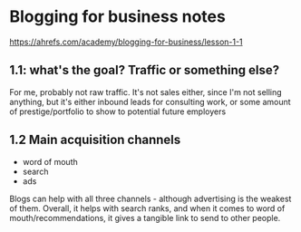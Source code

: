 # Blogging for business notes

https://ahrefs.com/academy/blogging-for-business/lesson-1-1

## 1.1: what's the goal? Traffic or something else?

For me, probably not raw traffic. It's not sales either, since I'm not selling anything, but it's either inbound leads for consulting work, or some amount of prestige/portfolio to show to potential future employers

## 1.2 Main acquisition channels

- word of mouth
- search
- ads

Blogs can help with all three channels - although advertising is the weakest of them. Overall, it helps with search ranks, and when it comes to word of mouth/recommendations, it gives a tangible link to send to other people.